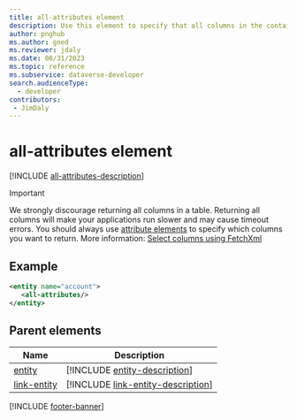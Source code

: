 ```yaml
---
title: all-attributes element
description: Use this element to specify that all columns in the containing entity or link-entity element should be returned.
author: pnghub
ms.author: gned
ms.reviewer: jdaly
ms.date: 08/31/2023
ms.topic: reference
ms.subservice: dataverse-developer
search.audienceType: 
  - developer
contributors:
 - JimDaly
---
```

# all-attributes element

[!INCLUDE [all-attributes-description](includes/all-attributes-description.md)]

> [!IMPORTANT]
> We strongly discourage returning all columns in a table. Returning all columns will make your applications run slower and may cause timeout errors. You should always use [attribute elements](attribute.md) to specify which columns you want to return. More information: [Select columns using FetchXml](../select-columns.md)

## Example

```xml
<entity name="account">
   <all-attributes/>
</entity>
```

## Parent elements

|Name|Description|
|---------|---------|
|[entity](entity.md)|[!INCLUDE [entity-description](includes/entity-description.md)]|
|[link-entity](link-entity.md)|[!INCLUDE [link-entity-description](includes/link-entity-description.md)]|

[!INCLUDE [footer-banner](../../../../includes/footer-banner.md)]
